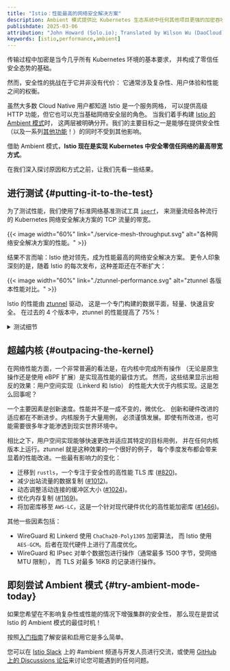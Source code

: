 ```yaml
---
title: "Istio：性能最高的网络安全解决方案"
description: Ambient 模式提供比 Kubernetes 生态系统中任何其他项目更强的加密吞吐能力。
publishdate: 2025-03-06
attribution: "John Howard (Solo.io); Translated by Wilson Wu (DaoCloud)"
keywords: [istio,performance,ambient]
---
```

<!-- markdownlint-disable MD007 -->

传输过程中加密是当今几乎所有 Kubernetes 环境的基本要求，
并构成了零信任安全态势的基础。

然而，安全性的挑战在于它并非没有代价：
它通常涉及复杂性、用户体验和性能之间的权衡。

虽然大多数 Cloud Native 用户都知道 Istio 是一个服务网格，
可以提供高级 HTTP 功能，但它也可以充当基础网络安全层的角色。
当我们着手构建 [Istio 的 Ambient 模式](/zh/docs/overview/dataplane-modes/#ambient-mode)时，
这两层被明确分开。我们的主要目标之一是能够在提供安全性
（以及一系列[其他功能](/zh/docs/concepts/)！）的同时不受到其他影响。

借助 Ambient 模式，**Istio 现在是实现 Kubernetes 中安全零信任网络的最高带宽方式**。

在我们深入探讨原因和方式之前，让我们先看一些结果。

## 进行测试 {#putting-it-to-the-test}

为了测试性能，我们使用了标准网络基准测试工具 [`iperf`](https://iperf.fr/)，
来测量流经各种流行的 Kubernetes 网络安全解决方案的 TCP 流量的带宽。

{{< image width="60%"
    link="./service-mesh-throughput.svg"
    alt="各种网络安全解决方案的性能。"
    >}}

结果不言而喻：Istio 绝对领先，成为性能最高的网络安全解决方案。
更令人印象深刻的是，随着 Istio 的每次发布，这种差距还在不断扩大：

{{< image width="60%"
    link="./ztunnel-performance.svg"
    alt="ztunnel 各版本性能对比。"
    >}}

Istio 的性能由 [ztunnel](https://github.com/istio/ztunnel) 驱动，
这是一个专门构建的数据平面，轻量、快速且安全。
在过去的 4 个版本中，ztunnel 的性能提高了 75%！

<details>
<summary>测试细节</summary>

测试中的实现：
* Istio：版本 1.26（预发布），默认设置
* <a href="https://linkerd.io/">Linkerd</a>：
  版本 `edge-25.2.2`，默认设置
* <a href="https://cilium.io/">Cilium</a>：
  版本 `v1.16.6`，带有 `kubeProxyReplacement=true`
  * WireGuard 使用 `encryption.type=wireguard`
  * IPsec 使用 `encryption.type=ipsec` 和 `GCM-128-AES` 算法
  * 此外，两种模式均按照
    <a href="https://docs.cilium.io/en/stable/operations/performance/tuning/">Cilium 调优指南</a>中的所有建议进行了测试
    （包括 `netkit`、`native` 路由模式、
    BIGTCP（用于 WireGuard；IPsec 不兼容）、BPF 伪装和 BBR 带宽管理器）。
    但是，应用和不应用这些设置的结果相同，因此仅报告一个结果。
* <a href="https://www.tigera.io/project-calico/">Calico</a>：版本 `v3.29.2`，
  带有 `calicoNetwork.linuxDataplane=BPF` 和 `wireguardEnabled=true`
* <a href="https://kindnet.es/">Kindnet</a>：
  版本 `v1.8.5`，带有 `--ipsec-overlay=true`。

有些实现仅对跨节点流量进行加密，因此被排除在同节点测试之外。

测试在单个 `iperf` 连接（`iperf3 -c iperf-server`）上运行，
取 3 次连续运行结果的平均值。测试在运行 Linux 6.13
的 16 核 x86 机器上运行。由于各种原因，在处理单个连接时，
没有实现会使用超过 1-2 个核心，因此核心数量不是瓶颈。

注意：许多实现都支持 HTTP 控制。此测试不会在任何实现中运用此功能。
[以前的帖子](/zh/blog/2024/ambient-vs-cilium/)重点介绍了 Istio 的这一领域。

</details>

## 超越内核 {#outpacing-the-kernel}

在网络性能方面，一个非常普遍的看法是，在内核中完成所有操作
（无论是原生操作还是使用 eBPF 扩展）是实现高性能的最佳方式。
然而，这些结果显示出相反的效果：用户空间实现（Linkerd 和 Istio）
的性能大大优于内核实现。这是怎么回事呢？

一个主要因素是创新速度。性能并不是一成不变的，微优化、
创新和硬件改进的适应都在不断进步。内核服务于大量用例，
必须谨慎发展。即使有所改进，也可能需要很多年才能渗透到现实世界环境中。

相比之下，用户空间实现能够快速更改并适应其特定的目标用例，
并在任何内核版本上运行。ztunnel 就是这种效果的一个很好的例子，
每个季度发布都会带来显着的性能改进。一些最有影响力的变化：

* 迁移到 `rustls`，一个专注于安全性的高性能 TLS 库
  ([#820](https://github.com/istio/ztunnel/pull/820))。
* 减少出站流量的数据复制 ([#1012](https://github.com/istio/ztunnel/pull/1012))。
* 动态调整活动连接的缓冲区大小 ([#1024](https://github.com/istio/ztunnel/pull/1024))。
* 优化内存复制 ([#1169](https://github.com/istio/ztunnel/pull/1169))。
* 将加密库移至 `AWS-LC`，这是一个针对现代硬件优化的高性能加密库
  ([#1466](https://github.com/istio/ztunnel/pull/1466))。

其他一些因素包括：

* WireGuard 和 Linkerd 使用 `ChaCha20-Poly1305` 加密算法，
  而 Istio 使用 `AES-GCM`。后者在现代硬件上进行了高度优化。
* WireGuard 和 IPsec 对单个数据包进行操作（通常最多 1500 字节，受网络 MTU 限制），
  而 TLS 对最多 16KB 的记录进行操作。

## 即刻尝试 Ambient 模式 {#try-ambient-mode-today}

如果您希望在不影响复杂性或性能的情况下增强集群的安全性，
那么现在是尝试 Istio 的 Ambient 模式的最佳时机！

按照[入门指南](/zh/docs/ambient/getting-started/)了解安装和启用它是多么简单。

您可以在 [Istio Slack](https://slack.istio.io)
上的 #ambient 频道与开发人员进行交流，或使用
[GitHub 上的 Discussions 论坛](https://github.com/istio/istio/discussions)来讨论您可能遇到的任何问题。
